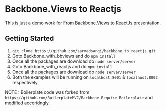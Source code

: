 Backbone.Views to Reactjs
=========================

This is just a demo work for [From Backbone.Views to ReactJs](https://speakerdeck.com/sarmadsangi/from-backbone-dot-views-to-reactjs) presentation.

## Getting Started
   1. `git clone https://github.com/sarmadsangi/backbone_to_reactjs.git`
   2. Goto Backbone_with_bbviews and do `npm install`
   3. Once all the packages are download do `node server/server`
   4. Goto Backbone_with_reactjs and do `npm install`
   5. Once all the packages are download do `node server/server`
   6. Both the examples will be running on `localhost:8001` & `localhost:8002` respectively
   

NOTE : Boilerplate code was forked from `https://github.com/BoilerplateMVC/Backbone-Require-Boilerplate` and modified accoridngly.
  
